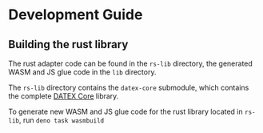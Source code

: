 # Development Guide

## Building the rust library

The rust adapter code can be found in the `rs-lib` directory, the generated WASM and JS glue code in the `lib` directory.

The `rs-lib` directory contains the `datex-core` submodule, which contains the complete [DATEX Core](https://github.com/unyt-org/datex-core.git) library.

To generate new WASM and JS glue code for the rust library located in `rs-lib`, run `deno task wasmbuild`
